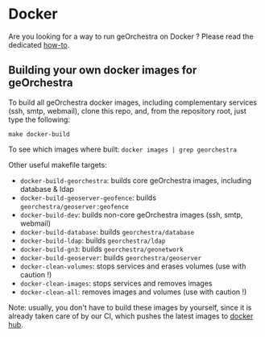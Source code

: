 # Docker

Are you looking for a way to run geOrchestra on Docker ?
Please read the dedicated [how-to](https://github.com/georchestra/docker).

## Building your own docker images for geOrchestra

To build all geOrchestra docker images, including complementary services (ssh, smtp, webmail), clone this repo, and, from the repository root, just type the following:
```
make docker-build
```

To see which images where built: `docker images | grep georchestra`

Other useful makefile targets:
 * `docker-build-georchestra`: builds core geOrchestra images, including database & ldap
 * `docker-build-geoserver-geofence`: builds `georchestra/geoserver:geofence`
 * `docker-build-dev`: builds non-core geOrchestra images (ssh, smtp, webmail)
 * `docker-build-database`: builds `georchestra/database`
 * `docker-build-ldap`: builds `georchestra/ldap`
 * `docker-build-gn3`: builds `georchestra/geonetwork`
 * `docker-build-geoserver`: builds `georchestra/geoserver`
 * `docker-clean-volumes`: stops services and erases volumes (use with caution !)
 * `docker-clean-images`: stops services and removes images 
 * `docker-clean-all`: removes images and volumes (use with caution !)


Note: usually, you don't have to build these images by yourself, since it is already taken care of by our CI, which pushes the latest images to [docker hub](https://hub.docker.com/u/georchestra/).
